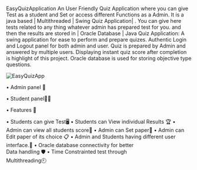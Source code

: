 EasyQuizApplication
An User Friendly Quiz Application where you can give Test as a student and Set or access different Functions as a Admin.
It is a java based | Multithreaded | Swing Quiz Application| . You can give here tests related to any thing whatever 
admin has prepared test for you. and then the results are stored in | Oracle Database | 
Java Quiz Application: A swing application for ease to perform and prepare quizes. 
Authentic Login and Logout panel for both admin and user. Quiz is prepared by Admin and answered by multiple users.
Displaying instant quiz score after completion is highlight of this project. Oracle database is used for storing objective type questions.

![EasyQuizApp](https://media.giphy.com/media/sfGlfucyRNM1kqGkBK/giphy.gif)

 • Admin panel 👤
 
 
 • Student panel👨‍🏫
 

 • Features 🛑
 
 
 • Students can give Test🖥️
 • Students can View individual Results 🏆
 • Admin can view all students score👥
 • Admin can Set paper📄
 • Admin can Edit paper of its choice 📋
 • Admin and Students having different user     
    interface.🔐
 • Oracle database connectivity for better   
    Data handling 🛡️ 
 • Time Constrainted test through  
    Multithreading🕘
    
    
